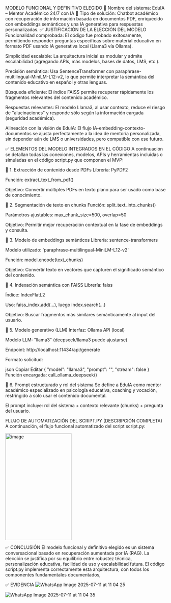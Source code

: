 MODELO FUNCIONAL Y DEFINITIVO ELEGIDO
🔹 Nombre del sistema: EduIA – Mentor Académico 24/7 con IA
🔹 Tipo de solución: Chatbot académico con recuperación de información basada en documentos PDF, enriquecido con embeddings semánticos y una IA generativa para respuestas personalizadas.
✅ JUSTIFICACIÓN DE LA ELECCIÓN DEL MODELO
Funcionalidad comprobada: El código fue probado exitosamente, permitiendo responder preguntas específicas sobre material educativo en formato PDF usando IA generativa local (Llama3 vía Ollama).

Simplicidad escalable: La arquitectura inicial es modular y admite escalabilidad (agregando APIs, más modelos, bases de datos, LMS, etc.).

Precisión semántica: Usa SentenceTransformer con paraphrase-multilingual-MiniLM-L12-v2, lo que permite interpretar la semántica del contenido educativo en español y otras lenguas.

Búsqueda eficiente: El índice FAISS permite recuperar rápidamente los fragmentos relevantes del contenido académico.

Respuestas relevantes: El modelo Llama3, al usar contexto, reduce el riesgo de "alucinaciones" y responde sólo según la información cargada (seguridad académica).

Alineación con la visión de EduIA: El flujo IA-embedding-contexto-documentos se ajusta perfectamente a la idea de mentoría personalizada, sin depender aún de LMS o universidades, pero compatible con ese futuro.

✅ ELEMENTOS DEL MODELO INTEGRADOS EN EL CÓDIGO
A continuación se detallan todas las conexiones, modelos, APIs y herramientas incluidas o simuladas en el código script.py que componen el MVP:

🔸 1. Extracción de contenido desde PDFs
Librería: PyPDF2

Función: extract_text_from_pdf()

Objetivo: Convertir múltiples PDFs en texto plano para ser usado como base de conocimiento.

🔸 2. Segmentación de texto en chunks
Función: split_text_into_chunks()

Parámetros ajustables: max_chunk_size=500, overlap=50

Objetivo: Permitir mejor recuperación contextual en la fase de embeddings y consulta.

🔸 3. Modelo de embeddings semánticos
Librería: sentence-transformers

Modelo utilizado: 'paraphrase-multilingual-MiniLM-L12-v2'

Función: model.encode(text_chunks)

Objetivo: Convertir texto en vectores que capturen el significado semántico del contenido.

🔸 4. Indexación semántica con FAISS
Librería: faiss

Índice: IndexFlatL2

Uso: faiss_index.add(...), luego index.search(...)

Objetivo: Buscar fragmentos más similares semánticamente al input del usuario.

🔸 5. Modelo generativo (LLM)
Interfaz: Ollama API (local)

Modelo LLM: "llama3" (deepseek/llama3 puede ajustarse)

Endpoint: http://localhost:11434/api/generate

Formato solicitud:

json
Copiar
Editar
{
  "model": "llama3",
  "prompt": "<prompt>",
  "stream": false
}
Función encargada: call_ollama_deepseek()

🔸 6. Prompt estructurado y rol del sistema
Se define a EduIA como mentor académico especializado en psicología educativa, coaching y vocación, restringido a solo usar el contenido documental.

El prompt incluye: rol del sistema + contexto relevante (chunks) + pregunta del usuario.




FLUJO DE AUTOMATIZACIÓN DEL SCRIPT.PY (DESCRIPCIÓN COMPLETA)
A continuación, el flujo funcional automatizado del script script.py:

<img width="208" height="335" alt="image" src="https://github.com/user-attachments/assets/d1c967cb-1cd8-4c4b-83c0-f49eab86cc4b" />


✅ CONCLUSIÓN
El modelo funcional y definitivo elegido es un sistema conversacional basado en recuperación aumentada por IA (RAG). La elección se justifica por su equilibrio entre robustez técnica, personalización educativa, facilidad de uso y escalabilidad futura. El código script.py implementa correctamente esta arquitectura, con todos los componentes fundamentales documentados,

✅ EVIDENCIA 
![WhatsApp Image 2025-07-11 at 11 04 25](https://github.com/user-attachments/assets/c73749ba-46af-449c-967f-f45c5ce412f5)

![WhatsApp Image 2025-07-11 at 11 04 35](https://github.com/user-attachments/assets/9588153b-b2ab-46c7-b5ec-db2daead1bac)


